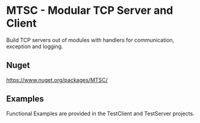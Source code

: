 # MTSC - Modular TCP Server and Client
Build TCP servers out of modules with handlers for communication, exception and logging.

## Nuget
https://www.nuget.org/packages/MTSC/

## Examples
Functional Examples are provided in the TestClient and TestServer projects.
